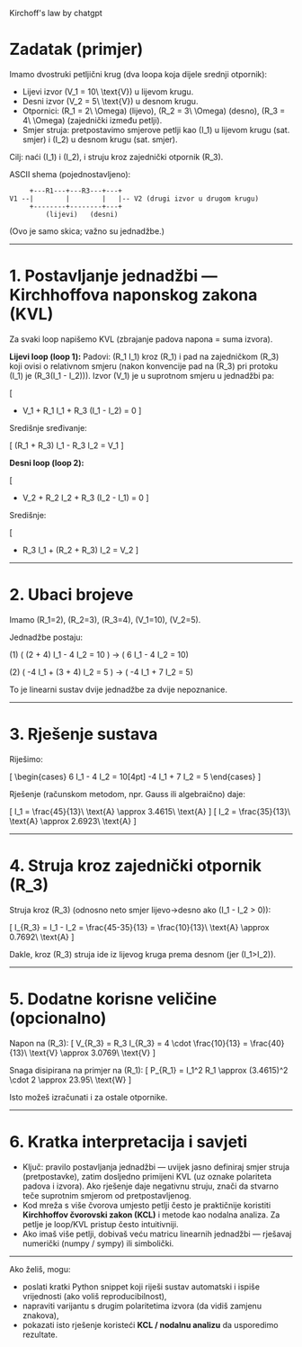 Kirchoff's law by chatgpt

# Zadatak (primjer)

Imamo dvostruki petljični krug (dva loopa koja dijele srednji otpornik):

* Lijevi izvor (V_1 = 10\ \text{V}) u lijevom krugu.
* Desni izvor (V_2 = 5\ \text{V}) u desnom krugu.
* Otpornici: (R_1 = 2\ \Omega) (lijevo), (R_2 = 3\ \Omega) (desno), (R_3 = 4\ \Omega) (zajednički između petlji).
* Smjer struja: pretpostavimo smjerove petlji kao (I_1) u lijevom krugu (sat. smjer) i (I_2) u desnom krugu (sat. smjer).

Cilj: naći (I_1) i (I_2), i struju kroz zajednički otpornik (R_3).

ASCII shema (pojednostavljeno):

```
     +---R1---+---R3---+---+
V1 --|        |        |   |-- V2 (drugi izvor u drugom krugu)
     +--------+--------+---+
         (lijevi)   (desni)
```

(Ovo je samo skica; važno su jednadžbe.)

---

# 1. Postavljanje jednadžbi — Kirchhoffova naponskog zakona (KVL)

Za svaki loop napišemo KVL (zbrajanje padova napona = suma izvora).

**Lijevi loop (loop 1):**
Padovi: (R_1 I_1) kroz (R_1) i pad na zajedničkom (R_3) koji ovisi o relativnom smjeru (nakon konvencije pad na (R_3) pri protoku (I_1) je (R_3(I_1 - I_2))). Izvor (V_1) je u suprotnom smjeru u jednadžbi pa:

[

* V_1 + R_1 I_1 + R_3 (I_1 - I_2) = 0
  ]

Središnje sređivanje:

[
(R_1 + R_3) I_1 - R_3 I_2 = V_1
]

**Desni loop (loop 2):**

[

* V_2 + R_2 I_2 + R_3 (I_2 - I_1) = 0
  ]

Središnje:

[

* R_3 I_1 + (R_2 + R_3) I_2 = V_2
  ]

---

# 2. Ubaci brojeve

Imamo (R_1=2), (R_2=3), (R_3=4), (V_1=10), (V_2=5).

Jednadžbe postaju:

(1) ( (2 + 4) I_1 - 4 I_2 = 10 )  → ( 6 I_1 - 4 I_2 = 10)

(2) ( -4 I_1 + (3 + 4) I_2 = 5 ) → ( -4 I_1 + 7 I_2 = 5)

To je linearni sustav dvije jednadžbe za dvije nepoznanice.

---

# 3. Rješenje sustava

Riješimo:

[
\begin{cases}
6 I_1 - 4 I_2 = 10[4pt]
-4 I_1 + 7 I_2 = 5
\end{cases}
]

Rješenje (računskom metodom, npr. Gauss ili algebraično) daje:

[
I_1 = \frac{45}{13}\ \text{A} \approx 3.4615\ \text{A}
]
[
I_2 = \frac{35}{13}\ \text{A} \approx 2.6923\ \text{A}
]

---

# 4. Struja kroz zajednički otpornik (R_3)

Struja kroz (R_3) (odnosno neto smjer lijevo→desno ako (I_1 - I_2 > 0)):

[
I_{R_3} = I_1 - I_2 = \frac{45-35}{13} = \frac{10}{13}\ \text{A} \approx 0.7692\ \text{A}
]

Dakle, kroz (R_3) struja ide iz lijevog kruga prema desnom (jer (I_1>I_2)).

---

# 5. Dodatne korisne veličine (opcionalno)

Napon na (R_3):
[
V_{R_3} = R_3 I_{R_3} = 4 \cdot \frac{10}{13} = \frac{40}{13}\ \text{V} \approx 3.0769\ \text{V}
]

Snaga disipirana na primjer na (R_1):
[
P_{R_1} = I_1^2 R_1 \approx (3.4615)^2 \cdot 2 \approx 23.95\ \text{W}
]

Isto možeš izračunati i za ostale otpornike.

---

# 6. Kratka interpretacija i savjeti

* Ključ: pravilo postavljanja jednadžbi — uvijek jasno definiraj smjer struja (pretpostavke), zatim dosljedno primijeni KVL (uz oznake polariteta padova i izvora). Ako rješenje daje negativnu struju, znači da stvarno teče suprotnim smjerom od pretpostavljenog.
* Kod mreža s više čvorova umjesto petlji često je praktičnije koristiti **Kirchhoffov čvorovski zakon (KCL)** i metode kao nodalna analiza. Za petlje je loop/KVL pristup često intuitivniji.
* Ako imaš više petlji, dobivaš veću matricu linearnih jednadžbi — rješavaj numerički (numpy / sympy) ili simbolički.

---

Ako želiš, mogu:

* poslati kratki Python snippet koji riješi sustav automatski i ispiše vrijednosti (ako voliš reproducibilnost),
* napraviti varijantu s drugim polaritetima izvora (da vidiš zamjenu znakova),
* pokazati isto rješenje koristeći **KCL / nodalnu analizu** da usporedimo rezultate.

